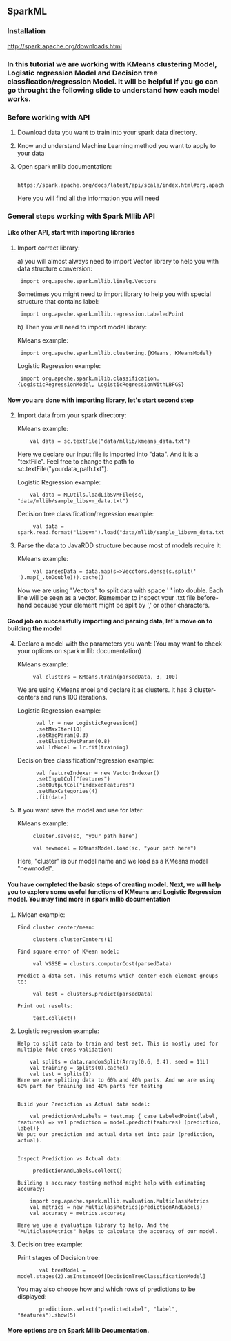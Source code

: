 ## SparkML

### Installation

http://spark.apache.org/downloads.html

### In this tutorial we are working with KMeans clustering Model, Logistic regression Model and Decision tree classfication/regression Model.  It will be helpful if you go can go throught the following slide to understand how each model works.



### Before working with API

1. Download data you want to train into your spark data directory.

2. Know and understand Machine Learning method you want to apply to your data

3. Open spark mllib documentation:

        https://spark.apache.org/docs/latest/api/scala/index.html#org.apache.spark.Accumulable
        
   Here you will find all the information you will need     


### General steps working with Spark Mllib API

#### Like other API, start with importing libraries
1. Import correct library:

    a) you will almost always need to import Vector library to help you with data structure conversion:
    
        import org.apache.spark.mllib.linalg.Vectors
        
      Sometimes you might need to import library to help you with special structure that contains label:
      
        import org.apache.spark.mllib.regression.LabeledPoint
            
    b) Then you will need to import model library:
    
      KMeans example:
        
        import org.apache.spark.mllib.clustering.{KMeans, KMeansModel}
      
      Logistic Regression example:
        
        import org.apache.spark.mllib.classification.{LogisticRegressionModel, LogisticRegressionWithLBFGS}
      
 
 #### Now you are done with importing library, let's start second step 
 
2.  Import data from your spark directory:
 
    KMeans example:
 
            val data = sc.textFile("data/mllib/kmeans_data.txt")
            
    Here we declare our input file is imported into "data". And it is a "textFile". Feel free to change the path
    to sc.textFile("yourdata_path.txt").
    
    Logistic Regression example:
              
            val data = MLUtils.loadLibSVMFile(sc, "data/mllib/sample_libsvm_data.txt")
            
    Decision tree classification/regression example:
    
             val data = spark.read.format("libsvm").load("data/mllib/sample_libsvm_data.txt")
    
3. Parse the data to JavaRDD structure because most of models require it:
 
    KMeans example:
       
            val parsedData = data.map(s=>Vecctors.dense(s.split(' ').map(_.toDouble))).cache()
            
     Now we are using "Vectors" to split data with space ' ' into double. Each line will be seen as a vector.
     Remember to inspect your .txt file before-hand because your element might be split by ',' or other characters.
     
     
       
 #### Good job on successfully importing and parsing data, let's move on to building the model
  
4. Declare a model with the parameters you want: (You may want to check your options on spark mllib documentation)
  
     KMeans example:
     
            val clusters = KMeans.train(parsedData, 3, 100)
            
     We are using KMeans moel and declare it as clusters. It has 3 cluster-centers and runs 100 iterations.
     
     Logistic Regression example:
     
             val lr = new LogisticRegression()
             .setMaxIter(10)
             .setRegParam(0.3)
             .setElasticNetParam(0.8)
             val lrModel = lr.fit(training)
  
  
     Decision tree classification/regression example:
     
             val featureIndexer = new VectorIndexer()
             .setInputCol("features")
             .setOutputCol("indexedFeatures")
             .setMaxCategories(4) 
             .fit(data)
  
  
5. If you want save the model and use for later:
  
     KMeans example:
     
            cluster.save(sc, "your path here")
            
            val newmodel = KMeansModel.load(sc, "your path here")
            
      Here, "cluster" is our model name and we load as a KMeans model "newmodel".
      
      
      
      
      
 #### You have completed the basic steps of creating model. Next, we will help you to explore some useful functions of KMeans and Logistic Regression model. You may find more in spark mllib documentation
 
 1. KMean example:
            
        Find cluster center/mean:
            
             clusters.clusterCenters(1)
             
        Find square error of KMean model:
        
             val WSSSE = clusters.computerCost(parsedData)
             
        Predict a data set. This returns which center each element groups to:
        
             val test = clusters.predict(parsedData)
             
        Print out results:
        
             test.collect()
             
             
    
 2. Logistic regression example:
   
   
        Help to split data to train and test set. This is mostly used for multiple-fold cross validation:
        
            val splits = data.randomSplit(Array(0.6, 0.4), seed = 11L)
            val training = splits(0).cache()
            val test = splits(1)
        Here we are spliting data to 60% and 40% parts. And we are using 60% part for training and 40% parts for testing 
   
   
        Build your Prediction vs Actual data model:
        
            val predictionAndLabels = test.map { case LabeledPoint(label, features) => val prediction = model.predict(features) (prediction, label)}
        We put our prediction and actual data set into pair (prediction, actual).
        
        
        Inspect Prediction vs Actual data:
        
             predictionAndLabels.collect()
             
        Building a accuracy testing method might help with estimating accuracy:
            
            import org.apache.spark.mllib.evaluation.MulticlassMetrics
            val metrics = new MulticlassMetrics(predictionAndLabels)
            val accuracy = metrics.accuracy
            
        Here we use a evaluation library to help. And the "MulticlassMetrics" helps to calculate the accuracy of our model.    
   
   
   
  3. Decision tree example:
          
        Print stages of Decision tree:
                
                val treeModel = model.stages(2).asInstanceOf[DecisionTreeClassificationModel]
                
        You may also choose how and which rows of predictions to be displayed:
        
                predictions.select("predictedLabel", "label", "features").show(5)

   #### More options are on Spark Mllib Documentation.
 

 

    
